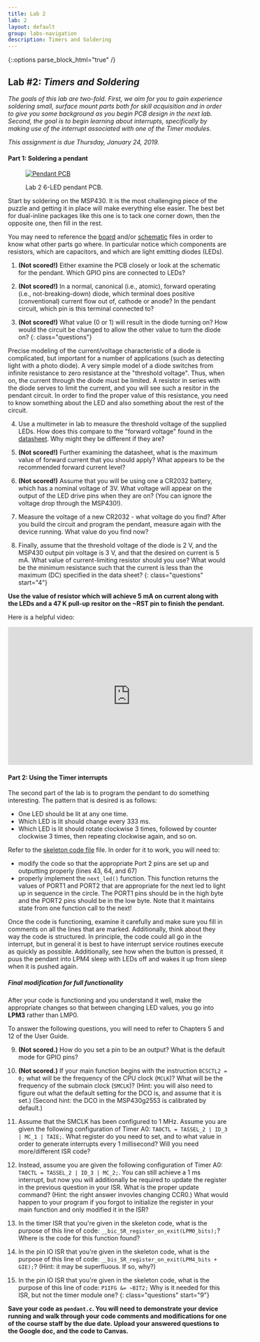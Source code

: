 ```yaml
---
title: Lab 2
lab: 2
layout: default
group: labs-navigation
description: Timers and Soldering
---
```


{::options parse_block_html="true" /}


## Lab #2: _Timers and Soldering_

_The goals of this lab are two-fold. First, we aim for you to gain experience soldering small,
surface mount parts both for skill acquisition and in order to give you some background as you
begin PCB design in the next lab. Second, the goal is to begin learning about interrupts,
specifically by making use of the interrupt associated with one of the Timer modules._

_This assignment is due Thursday, January 24, 2019._

#### Part 1: Soldering a pendant
<div class="row">
<div class="col-md-3 col-sm-6 col-xs-6">
<figure class="figure">
<a href="Pendant.gif"> <img src="Pendant.gif" class="figure-img img-fluid rounded" alt="Pendant PCB"></a>

<figcaption class="figure-caption"><p>Lab 2 6-LED pendant PCB.</p></figcaption>

</figure>
</div>
<div class="col-md-9 col-sm-12 col-xs-12">
Start by soldering on the MSP430. It is the most challenging piece of the puzzle and getting it
in place will make everything else easier. The best bet for dual-inline packages like this one
is to tack one corner down, then the opposite one, then fill in the rest.

You may need to reference the
[board](https://github.com/ckemere/ELEC327/raw/master/Labs/Lab2/Pendant.brd)
and/or [schematic](https://github.com/ckemere/ELEC327/raw/master/Labs/Lab2/Pendant.sch)
files in order to know what other parts go where. In particular notice which
components are resistors, which are capacitors, and which are light emitting
diodes (LEDs).

1. **(Not scored!)** Either examine the PCB closely or look at the schematic for the pendant. Which GPIO pins
are connected to LEDs?

2. **(Not scored!)** In a normal, canonical (i.e., atomic), forward operating (i.e., not-breaking-down) diode,
which terminal does positive (conventional) current flow out of, cathode or anode? In the
pendant circuit, which pin is this terminal connected to?

3. **(Not scored!)** What value (0 or 1) will result in the diode turning on? How would the circuit be changed
to allow the other value to turn the diode on?
{: class="questions"}

</div>
</div>

Precise modeling of the current/voltage characteristic of a diode is complicated, but
important for a number of applications (such as detecting light with a photo diode). A
very simple model of a diode switches from infinite resistance to zero resistance at the
"threshold voltage". Thus, when on, the current through the diode must be limited. A resistor
in series with the diode serves to limit the current, and you will see such a resitor in the
pendant circuit. In order to find the proper value of this resistance, you need to know
something about the LED and also something about the rest of the circuit.

4. Use a multimeter in lab to measure the threshold voltage of the supplied
LEDs.  How does this compare to the "forward voltage" found in the
[datasheet](http://www.digikey.com/product-detail/en/LTST-C150KRKT/160-1405-1-ND/386760). Why
might they be different if they are?

5. **(Not scored!)** Further examining the datasheet, what is the maximum value of forward current that you
should apply? What appears to be the recommended forward current level?

6. **(Not scored!)** Assume that you will be using one a CR2032 battery, which has a nominal voltage of 3V. What
voltage will appear on the output of the LED drive pins when they are on? (You can ignore the
voltage drop through the MSP430!).

7. Measure the voltage of a new CR2032 - what voltage do you find? After you build the circuit
and program the pendant, measure again with the device running. What value do you find
now?

8. Finally, assume that the threshold voltage of the diode is 2 V, and the MSP430 output pin
voltage is 3 V, and that the desired on current is 5 mA. What value of current-limiting
resistor should you use? What would be the minimum resistance such that the current is less
than the maximum (DC) specified in the data sheet?
{: class="questions" start="4"}

**Use the value of resistor which will achieve 5 mA on current along with the LEDs and a 47 K
pull-up resitor on the ~RST pin to finish the pendant.**

Here is a helpful video:

<iframe width="560" height="315" src="https://www.youtube.com/embed/7B_-qmJLfng"
frameborder="0" allowfullscreen></iframe>


#### Part 2: Using the Timer interrupts

The second part of the lab is to program the pendant to do something interesting. The pattern
that is desired is as follows:

  - One LED should be lit at any one time.
  - Which LED is lit should change every 333 ms.
  - Which LED is lit should rotate clockwise 3 times, followed by counter clockwise 3 times,
    then repeating clockwise again, and so on.

Refer to the [skeleton code
file](https://github.com/ckemere/ELEC327/blob/master/Labs/Lab2/pendant.c) file. In order for it
to work, you will need to:
  - modify the code so that the appropriate Port 2 pins are set up and outputting properly
    (lines 43, 64, and 67)
  - properly implement the `next_led()` function. This function returns the values of PORT1 and
    PORT2 that are appropriate for the next led to light up in sequence in the circle. The
    PORT1 pins should be in the high byte and the PORT2 pins should be in the low byte. Note
    that it maintains state from one function call to the next!

Once the code is functioning, examine it carefully and make sure you fill in comments on all
the lines that are marked. Additionally, think about they way the code is structured. In
principle, the code could all go in the interrupt, but in general it is best to have interrupt
service routines execute as quickly as possible. Additionally, see how when the button is
pressed, it puus the pendant into LPM4 sleep with LEDs off and wakes it up from sleep when it
is pushed again.

##### Final modification for full functionality

After your code is functioning and you understand it well, make the appropriate changes so that
between changing LED values, you go into **LPM3** rather than LMP0.


To answer the following questions, you will need to refer to Chapters 5 and 12 of the User
Guide.

9. **(Not scored.)** How do you set a pin to be an output? What is the default mode for GPIO pins?

10. **(Not scored.)** If your main function begins with the instruction `BCSCTL2 = 0;` what will be the
frequency of the CPU clock (`MCLK`)? What will be the frequency of the submain clock (`SMCLK`)?
(Hint: you will also need to figure out what the default setting for the DCO is, and assume
that it is set.) (Second hint: the DCO in the MSP430g2553 is calibrated by default.)

11. Assume that the SMCLK has been configured to 1 MHz. Assume you are given the following
configuration of Timer A0: `TA0CTL = TASSEL_2 | ID_3 | MC_1 | TAIE;`. What register do you need
to set, and to what value in order to generate interrupts every 1 millisecond? Will you need
more/different ISR code?

12. Instead, assume you are given the following configuration of Timer A0: `TA0CTL = TASSEL_2
| ID_3 | MC_2;`. You can still achieve a 1 ms interrupt, but now you will additionally
be required to update the register in the previous question in your ISR. What is the proper
update command? (Hint: the right answer invovles changing CCR0.) What would happen to
your program if you forgot to initialize the register in your main function and only modified
it in the ISR? 

13. In the timer ISR that you're given in the skeleton code, what is the purpose of this line
of code: `__bic_SR_register_on_exit(LPM0_bits);`? Where is the code for this function found?

14. In the pin IO ISR that you're given in the skeleton code, what is the purpose of this line
of code: `__bis_SR_register_on_exit(LPM4_bits + GIE);`? (Hint: it may be superfluous. If so, why?)

15. In the pin IO ISR that you're given in the skeleton code, what is the purpose of this line
of code: `P1IFG &= ~BIT2;` Why is it needed for this ISR, but not the timer module one?
{: class="questions" start="9"}

**Save your code as `pendant.c`. You will need to demonstrate your device running and walk
through your code comments and modifications for one of the course staff by the due date.
Upload your answered questions to the Google doc, and the code to Canvas.**
